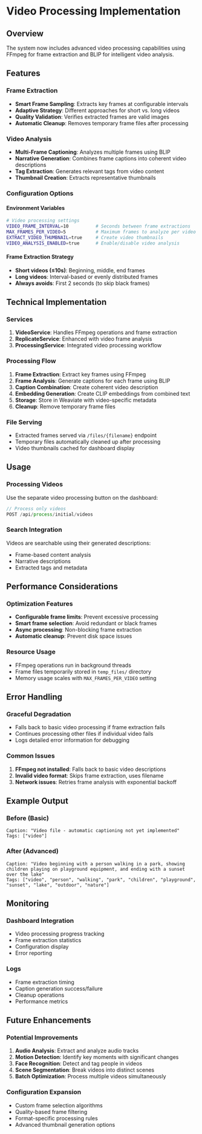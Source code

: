 # Video Processing Implementation

## Overview
The system now includes advanced video processing capabilities using FFmpeg for frame extraction and BLIP for intelligent video analysis.

## Features

### Frame Extraction
- **Smart Frame Sampling**: Extracts key frames at configurable intervals
- **Adaptive Strategy**: Different approaches for short vs. long videos
- **Quality Validation**: Verifies extracted frames are valid images
- **Automatic Cleanup**: Removes temporary frame files after processing

### Video Analysis
- **Multi-Frame Captioning**: Analyzes multiple frames using BLIP
- **Narrative Generation**: Combines frame captions into coherent video descriptions
- **Tag Extraction**: Generates relevant tags from video content
- **Thumbnail Creation**: Extracts representative thumbnails

### Configuration Options

#### Environment Variables
```bash
# Video processing settings
VIDEO_FRAME_INTERVAL=10          # Seconds between frame extractions
MAX_FRAMES_PER_VIDEO=5           # Maximum frames to analyze per video
EXTRACT_VIDEO_THUMBNAIL=true     # Create video thumbnails
VIDEO_ANALYSIS_ENABLED=true      # Enable/disable video analysis
```

#### Frame Extraction Strategy
- **Short videos (≤10s)**: Beginning, middle, end frames
- **Long videos**: Interval-based or evenly distributed frames
- **Always avoids**: First 2 seconds (to skip black frames)

## Technical Implementation

### Services
1. **VideoService**: Handles FFmpeg operations and frame extraction
2. **ReplicateService**: Enhanced with video frame analysis
3. **ProcessingService**: Integrated video processing workflow

### Processing Flow
1. **Frame Extraction**: Extract key frames using FFmpeg
2. **Frame Analysis**: Generate captions for each frame using BLIP
3. **Caption Combination**: Create coherent video description
4. **Embedding Generation**: Create CLIP embeddings from combined text
5. **Storage**: Store in Weaviate with video-specific metadata
6. **Cleanup**: Remove temporary frame files

### File Serving
- Extracted frames served via `/files/{filename}` endpoint
- Temporary files automatically cleaned up after processing
- Video thumbnails cached for dashboard display

## Usage

### Processing Videos
Use the separate video processing button on the dashboard:
```javascript
// Process only videos
POST /api/process/initial/videos
```

### Search Integration
Videos are searchable using their generated descriptions:
- Frame-based content analysis
- Narrative descriptions
- Extracted tags and metadata

## Performance Considerations

### Optimization Features
- **Configurable frame limits**: Prevent excessive processing
- **Smart frame selection**: Avoid redundant or black frames
- **Async processing**: Non-blocking frame extraction
- **Automatic cleanup**: Prevent disk space issues

### Resource Usage
- FFmpeg operations run in background threads
- Frame files temporarily stored in `temp_files/` directory
- Memory usage scales with `MAX_FRAMES_PER_VIDEO` setting

## Error Handling

### Graceful Degradation
- Falls back to basic video processing if frame extraction fails
- Continues processing other files if individual video fails
- Logs detailed error information for debugging

### Common Issues
1. **FFmpeg not installed**: Falls back to basic video descriptions
2. **Invalid video format**: Skips frame extraction, uses filename
3. **Network issues**: Retries frame analysis with exponential backoff

## Example Output

### Before (Basic)
```
Caption: "Video file - automatic captioning not yet implemented"
Tags: ["video"]
```

### After (Advanced)
```
Caption: "Video beginning with a person walking in a park, showing children playing on playground equipment, and ending with a sunset over the lake"
Tags: ["video", "person", "walking", "park", "children", "playground", "sunset", "lake", "outdoor", "nature"]
```

## Monitoring

### Dashboard Integration
- Video processing progress tracking
- Frame extraction statistics
- Configuration display
- Error reporting

### Logs
- Frame extraction timing
- Caption generation success/failure
- Cleanup operations
- Performance metrics

## Future Enhancements

### Potential Improvements
1. **Audio Analysis**: Extract and analyze audio tracks
2. **Motion Detection**: Identify key moments with significant changes
3. **Face Recognition**: Detect and tag people in videos
4. **Scene Segmentation**: Break videos into distinct scenes
5. **Batch Optimization**: Process multiple videos simultaneously

### Configuration Expansion
- Custom frame selection algorithms
- Quality-based frame filtering
- Format-specific processing rules
- Advanced thumbnail generation options 